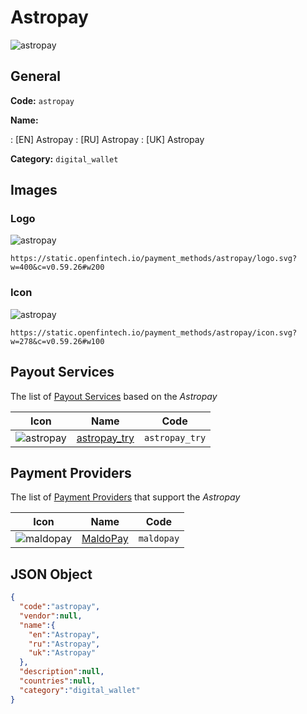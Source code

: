 
# Astropay 
![astropay](https://static.openfintech.io/payment_methods/astropay/logo.svg?w=400&c=v0.59.26#w200)  

## General 
**Code:** `astropay` 
 
**Name:** 
 
:	[EN] Astropay 
:	[RU] Astropay 
:	[UK] Astropay 
 
**Category:** `digital_wallet` 
 

## Images 

### Logo 
![astropay](https://static.openfintech.io/payment_methods/astropay/logo.svg?w=400&c=v0.59.26#w200)  

```
https://static.openfintech.io/payment_methods/astropay/logo.svg?w=400&c=v0.59.26#w200
```  

### Icon 
![astropay](https://static.openfintech.io/payment_methods/astropay/icon.svg?w=278&c=v0.59.26#w100)  

```
https://static.openfintech.io/payment_methods/astropay/icon.svg?w=278&c=v0.59.26#w100
```  

## Payout Services 
 
The list of [Payout Services](/payout-services/) based on the _Astropay_ 

|Icon|Name|Code| 
|:---:|:---:|:---:| 
|![astropay](https://static.openfintech.io/payout_methods/astropay/icon.svg?w=278&c=v0.59.26#w40) |[astropay_try](/payout-services/astropay_try/)|`astropay_try`| 
 

## Payment Providers 
 
The list of [Payment Providers](/payment-providers/) that support the _Astropay_ 

|Icon|Name|Code| 
|:---:|:---:|:---:| 
|![maldopay](https://static.openfintech.io/payment_providers/maldopay/icon.png?w=278&c=v0.59.26#w100) |[MaldoPay](/payment-providers/maldopay/)|`maldopay`| 
 

## JSON Object 

```json
{
  "code":"astropay",
  "vendor":null,
  "name":{
    "en":"Astropay",
    "ru":"Astropay",
    "uk":"Astropay"
  },
  "description":null,
  "countries":null,
  "category":"digital_wallet"
}
```  
